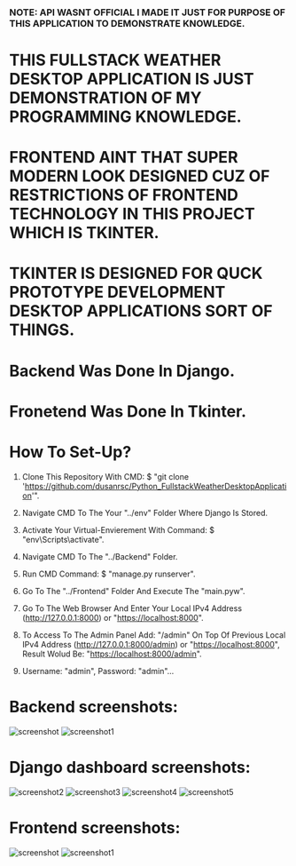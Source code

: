 ### NOTE: API WASNT OFFICIAL I MADE IT JUST FOR PURPOSE OF THIS APPLICATION TO DEMONSTRATE KNOWLEDGE.
# THIS FULLSTACK WEATHER DESKTOP APPLICATION IS JUST DEMONSTRATION OF MY PROGRAMMING KNOWLEDGE.

# FRONTEND AINT THAT SUPER MODERN LOOK DESIGNED CUZ OF RESTRICTIONS OF FRONTEND TECHNOLOGY IN THIS PROJECT WHICH IS TKINTER.

# TKINTER IS DESIGNED FOR QUCK PROTOTYPE DEVELOPMENT DESKTOP APPLICATIONS SORT OF THINGS.

# Backend Was Done In Django.
# Fronetend Was Done In Tkinter.

# How To Set-Up?
1) Clone This Repository With CMD: $ "git clone 'https://github.com/dusanrsc/Python_FullstackWeatherDesktopApplication'".
2) Navigate CMD To The Your "../env" Folder Where Django Is Stored.
3) Activate Your Virtual-Envierement With Command: $ "env\Scripts\activate".
4) Navigate CMD To The "../Backend" Folder.
5) Run CMD Command: $ "manage.py runserver".
6) Go To The "../Frontend" Folder And Execute The "main.pyw".

7) Go To The Web Browser And Enter Your Local IPv4 Address (http://127.0.0.1:8000) or "[https://localhost:8000](http://localhost:8000/)".
8) To Access To The Admin Panel Add: "/admin" On Top Of Previous Local IPv4 Address (http://127.0.0.1:8000/admin) or "[https://localhost:8000](http://localhost:8000/)", Result Wolud Be: "[https://localhost:8000/admin](http://127.0.0.1:8000/admin/)".
9) Username: "admin", Password: "admin"...

# Backend screenshots:
![screenshot](https://github.com/user-attachments/assets/bfa76d10-ea0b-4306-ba88-24602cea178b)
![screenshot1](https://github.com/user-attachments/assets/28ddecfe-aa63-4562-938d-e0ecaa07b5b2)

# Django dashboard screenshots:
![screenshot2](https://github.com/user-attachments/assets/bcf0a95c-e077-47f6-9016-dcc69cf57835)
![screenshot3](https://github.com/user-attachments/assets/ca89419c-c2f1-4fea-9454-5b8c65da17b4)
![screenshot4](https://github.com/user-attachments/assets/020eb4aa-8c4d-4253-bcc5-fc3aea26fc5d)
![screenshot5](https://github.com/user-attachments/assets/8317be88-338d-4ddc-8e01-5c37d0bf9780)

# Frontend screenshots:
![screenshot](https://github.com/user-attachments/assets/662030ff-bbd1-4322-886c-23bfb50f1ed8)
![screenshot1](https://github.com/user-attachments/assets/04041615-655c-4fde-a938-54ff2a81b78e)
